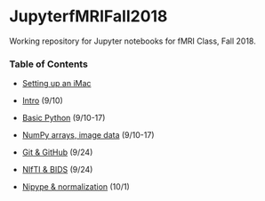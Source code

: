 # JupyterfMRIFall2018

Working repository for Jupyter notebooks for fMRI Class, Fall 2018.

### Table of Contents

* [Setting up an iMac](https://github.com/sathayas/JupyterfMRIFall2018/blob/master/iMacSetUp.ipynb)

* [Intro](https://github.com/sathayas/JupyterfMRIFall2018/blob/master/Intro.ipynb) (9/10)
* [Basic Python](https://github.com/sathayas/JupyterfMRIFall2018/blob/master/BasicPython.ipynb) (9/10-17)
* [NumPy arrays, image data](https://github.com/sathayas/JupyterfMRIFall2018/blob/master/NumPy.ipynb) (9/10-17)
* [Git & GitHub](https://github.com/sathayas/JupyterfMRIFall2018/blob/master/Git.ipynb) (9/24)
* [NIfTI & BIDS](https://github.com/sathayas/JupyterfMRIFall2018/blob/master/NIfTI_BIDS.ipynb) (9/24)
* [Nipype & normalization](https://github.com/sathayas/JupyterfMRIFall2018/blob/master/Normalization.ipynb) (10/1)
